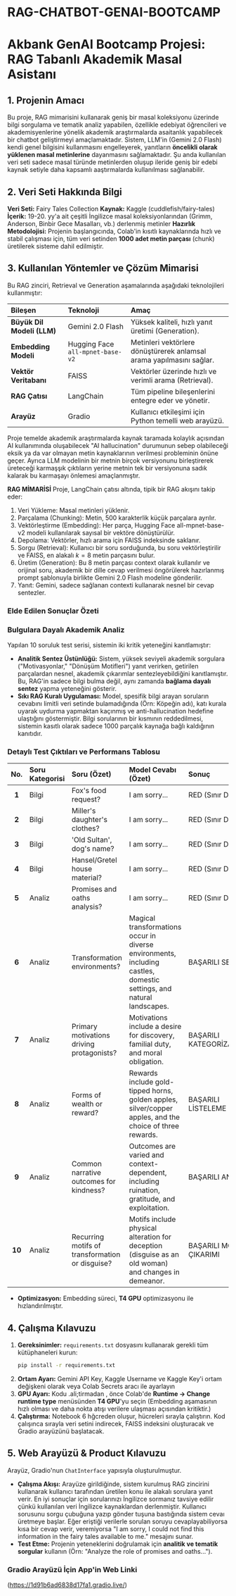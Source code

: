 # RAG-CHATBOT-GENAI-BOOTCAMP

# Akbank GenAI Bootcamp Projesi: RAG Tabanlı Akademik Masal Asistanı

## 1. Projenin Amacı

Bu proje, RAG mimarisini kullanarak geniş bir masal koleksiyonu üzerinde bilgi sorgulama ve tematik analiz yapabilen, özellikle edebiyat öğrencileri ve akademisyenlerine yönelik akademik araştırmalarda asaitanlık yapabilecek bir chatbot geliştirmeyi amaçlamaktadır. Sistem, LLM'in (Gemini 2.0 Flash) kendi genel bilgisini kullanmasını engelleyerek, yanıtların **öncelikli olarak yüklenen masal metinlerine** dayanmasını sağlamaktadır. Şu anda kullanılan veri seti sadece masal türünde metinlerden oluşup ileride geniş bir edebi kaynak setiyle daha kapsamlı aaştırmalarda kullanılması sağlanabilir.

## 2. Veri Seti Hakkında Bilgi
**Veri Seti:** Fairy Tales Collection
**Kaynak:** Kaggle (cuddlefish/fairy-tales)
**İçerik:** 19-20. yy'a ait çeşitli İngilizce masal koleksiyonlarından (Grimm, Anderson, Binbir Gece Masalları, vb.) derlenmiş metinler
**Hazırlık Metodolojisi:** Projenin başlangıcında, Colab'in kısıtlı kaynaklarında hızlı ve stabil çalışması için, tüm veri setinden **1000 adet metin parçası** (chunk) üretilerek sisteme dahil edilmiştir.

## 3. Kullanılan Yöntemler ve Çözüm Mimarisi

Bu RAG zinciri, Retrieval ve Generation aşamalarında aşağıdaki teknolojileri kullanmıştır:

| Bileşen | Teknoloji | Amaç |
| :--- | :--- | :--- |
| **Büyük Dil Modeli (LLM)** | Gemini 2.0 Flash  | Yüksek kaliteli, hızlı yanıt üretimi (Generation). |
| **Embedding Modeli** | Hugging Face `all-mpnet-base-v2` | Metinleri vektörlere dönüştürerek anlamsal arama yapılmasını sağlar. |
| **Vektör Veritabanı** | FAISS | Vektörler üzerinde hızlı ve verimli arama (Retrieval). |
| **RAG Çatısı** | LangChain | Tüm pipeline bileşenlerini entegre eder ve yönetir. |
| **Arayüz** | Gradio | Kullanıcı etkileşimi için Python temelli web arayüzü. |

Proje temelde akademik araştırmalarda kaynak taramada kolaylık açısından AI kullanımında oluşabilecek "AI hallucination" durumunun sebep olabileceği eksik ya da var olmayan metin kaynaklarının verilmesi probleminin önüne geçer. Ayrıca LLM modelinin bir metnin birçok versiyonunu birleştirerek üreteceği karmaşşık çıktıların yerine metnin tek bir versiyonuna sadık kalarak bu karmaşayı önlemesi amaçlanmıştır.

**RAG MİMARİSİ**
Proje, LangChain çatısı altında, tipik bir RAG akışını takip eder:
1.	Veri Yükleme: Masal metinleri yüklenir.
2.	Parçalama (Chunking): Metin, $500\text{ karakterlik}$ küçük parçalara ayrılır.
3.	Vektörleştirme (Embedding): Her parça, Hugging Face all-mpnet-base-v2 modeli kullanılarak sayısal bir vektöre dönüştürülür.
4.	Depolama: Vektörler, hızlı arama için FAISS indeksinde saklanır.
5.	Sorgu (Retrieval): Kullanıcı bir soru sorduğunda, bu soru vektörleştirilir ve FAISS, en alakalı $k=8$ metin parçasını bulur.
6.	Üretim (Generation): Bu 8 metin parçası context olarak kullanılır ve orijinal soru, akademik bir dille cevap verilmesi öngörülerek hazırlanmış prompt şablonuyla birlikte Gemini 2.0 Flash modeline gönderilir.
7.	Yanıt: Gemini, sadece sağlanan contexti kullanarak nesnel bir cevap sentezler.



### Elde Edilen Sonuçlar Özeti
### Bulgulara Dayalı Akademik Analiz

Yapılan 10 soruluk test serisi, sistemin iki kritik yeteneğini kanıtlamıştır:

* **Analitik Sentez Üstünlüğü:** Sistem, yüksek seviyeli akademik sorgulara ("Motivasyonlar," "Dönüşüm Motifleri") yanıt verirken, getirilen parçalardan nesnel, akademik çıkarımlar sentezleyebildiğini kanıtlamıştır. Bu, RAG'in sadece bilgi bulma değil, aynı zamanda **bağlama dayalı sentez** yapma yeteneğini gösterir.
* **Sıkı RAG Kuralı Uygulaması:** Model, spesifik bilgi arayan soruların cevabını limitli veri setinde bulamadığında (Örn: Köpeğin adı), katı kurala uyarak uydurma yapmaktan kaçınmış ve anti-hallucination hedefine ulaştığını göstermiştir. Bilgi sorularının bir kısmının reddedilmesi, sistemin kasıtlı olarak sadece $1000$ parçalık kaynağa bağlı kaldığının kanıtıdır.

### Detaylı Test Çıktıları ve Performans Tablosu

| No. | Soru Kategorisi | Soru (Özet) | Model Cevabı (Özet) | Sonuç |
| :---: | :--- | :--- | :--- | :--- |
| **1** | Bilgi | Fox's food request? | I am sorry... | RED (Sınır Dışı) |
| **2** | Bilgi | Miller's daughter's clothes? | I am sorry... | RED (Sınır Dışı) |
| **3** | Bilgi | 'Old Sultan', dog's name? | I am sorry... | RED (Sınır Dışı) |
| **4** | Bilgi | Hansel/Gretel house material? | I am sorry... | RED (Sınır Dışı) |
| **5** | Analiz | Promises and oaths analysis? | I am sorry... | RED (Sınır Dışı) |
| **6** | Analiz | Transformation environments? | Magical transformations occur in diverse environments, including castles, domestic settings, and natural landscapes. | BAŞARILI SENTEZ |
| **7** | Analiz | Primary motivations driving protagonists? | Motivations include a desire for discovery, familial duty, and moral obligation. | BAŞARILI KATEGORİZASYON |
| **8** | Analiz | Forms of wealth or reward? | Rewards include gold-tipped horns, golden apples, silver/copper apples, and the choice of three rewards. | BAŞARILI LİSTELEME |
| **9** | Analiz | Common narrative outcomes for kindness? | Outcomes are varied and context-dependent, including ruination, gratitude, and exploitation. | BAŞARILI ANALİZ |
| **10** | Analiz | Recurring motifs of transformation or disguise? | Motifs include physical alteration for deception (disguise as an old woman) and changes in demeanor. | BAŞARILI MOTİF ÇIKARIMI |

* **Optimizasyon:** Embedding süreci, **T4 GPU** optimizasyonu ile hızlandırılmıştır.

## 4. Çalışma Kılavuzu

1.  **Gereksinimler:** `requirements.txt` dosyasını kullanarak gerekli tüm kütüphaneleri kurun:
    ```bash
    pip install -r requirements.txt 
    ```
3.  **Ortam Ayarı:** Gemini API Key, Kaggle Username ve Kaggle Key'i ortam değişkeni olarak veya Colab Secrets aracı ile ayarlayın
4.  **GPU Ayarı:** Kodu .ali;tirmadan , önce Colab'de **Runtime $\to$ Change runtime type** menüsünden **T4 GPU**'yu seçin (Embedding aşamasının hızlı olması ve daha nokta atışı verilere ulaşması açısından kritiktir.)
5.  **Çalıştırma:** Notebook 6 hğcreden oluşur, hücreleri sırayla çalıştırın. Kod çalışınca sırayla veri setini indirecek, FAISS indeksini oluşturacak ve Gradio arayüzünü başlatacak.

## 5. Web Arayüzü & Product Kılavuzu

Arayüz, Gradio'nun `ChatInterface` yapısıyla oluşturulmuştur.

* **Çalışma Akışı:** Arayüze girildiğinde, sistem kurulmuş RAG zincirini kullanarak kullanıcı tarafından üretilen konu ile alakalı sorulara yanıt verir. En iyi sonuçlar için sorularınızı İngilizce sormanız tavsiye edilir çünkü kullanılan veri İngilizce kaynaklardan derlenmiştir. Kullanıcı sorusunu sorgu çubuğuna yazıp gönder tuşuna bastığında sistem cevaı üretmeye başlar. Eğer eriştiği verilerle sorulan soruyu cevaplayabiliyorsa kısa bir cevap verir, veremiyorsa "I am sorry, I could not find this information in the fairy tales available to me." mesajını sunar.
* **Test Etme:** Projenin yeteneklerini doğrulamak için **analitik ve tematik sorgular** kullanın (Örn: "Analyze the role of promises and oaths...").

### Gradio Arayüzü İçin App'in Web Linki

(https://1d91b6ad6838d17fa1.gradio.live/)

